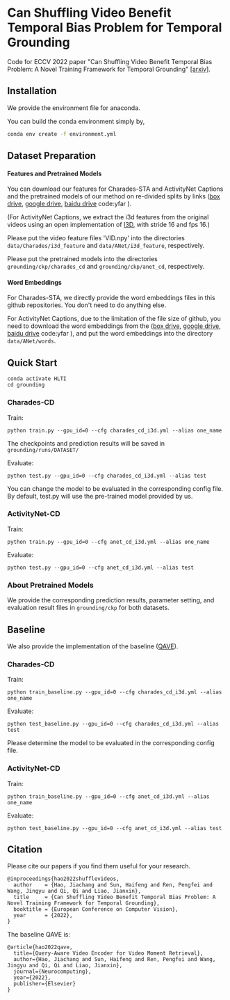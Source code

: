 # Can Shuffling Video Benefit Temporal Bias Problem for Temporal Grounding

Code for ECCV 2022 paper "Can Shuffling Video Benefit Temporal Bias Problem: A Novel Training Framework for Temporal Grounding" [[arxiv]](https://arxiv.org/abs/2207.14698).


## Installation
We provide the environment file for anaconda.

You can build the conda environment simply by,
```bash
conda env create -f environment.yml
```

## Dataset Preparation
#### Features and Pretrained Models
You can download our features for Charades-STA and ActivityNet Captions and the pretrained models of our method 
on re-divided splits by links ([box drive](https://app.box.com/s/nruly3nocdzid9atm78n12i7jbvu8bh4), [google drive](https://drive.google.com/drive/folders/1178Eq26RHdqAgpvEnlWDRZjjgGJSgg-x?usp=share_link), [baidu drive](https://pan.baidu.com/s/1Pyh59bn59nqQl_IHEXuCgg) code:yfar ).

(For ActivityNet Captions, we extract the i3d features from the original videos 
using an open implementation of [I3D](https://github.com/piergiaj/pytorch-i3d), with stride 16 and fps 16.)

Please put the video feature files 'VID.npy' into the directories
`data/Charades/i3d_feature` and `data/ANet/i3d_feature`, respectively.

Please put the pretrained models into the directories `grounding/ckp/charades_cd` and `grounding/ckp/anet_cd`, respectively.
#### Word Embeddings
For Charades-STA, we directly provide the word embeddings files in this github repositories. You don't need to do anything else.

For ActivityNet Captions, due to the limitation of the file size of github,
you need to download the word embeddings from the ([box drive](https://app.box.com/s/nruly3nocdzid9atm78n12i7jbvu8bh4), [google drive](https://drive.google.com/drive/folders/1178Eq26RHdqAgpvEnlWDRZjjgGJSgg-x?usp=share_link), [baidu drive](https://pan.baidu.com/s/1Pyh59bn59nqQl_IHEXuCgg) code:yfar ), 
and put the word embeddings into the directory `data/ANet/words`.


## Quick Start
```
conda activate HLTI
cd grounding
```


### Charades-CD

Train:
```
python train.py --gpu_id=0 --cfg charades_cd_i3d.yml --alias one_name
```
The checkpoints and prediction results will be saved in `grounding/runs/DATASET/`

Evaluate:
```
python test.py --gpu_id=0 --cfg charades_cd_i3d.yml --alias test
```

You can change the model to be evaluated in the corresponding config file. By default, test.py will use the pre-trained model provided by us.

### ActivityNet-CD

Train:
```
python train.py --gpu_id=0 --cfg anet_cd_i3d.yml --alias one_name
```
Evaluate:
```
python test.py --gpu_id=0 --cfg anet_cd_i3d.yml --alias test
```

### About Pretrained Models

We provide the corresponding prediction results, parameter setting, and evaluation result files
in `grounding/ckp` for both datasets.

## Baseline

We also provide the implementation of the baseline ([QAVE](https://dl.acm.org/doi/abs/10.1016/j.neucom.2022.01.085)).

### Charades-CD

Train:
```
python train_baseline.py --gpu_id=0 --cfg charades_cd_i3d.yml --alias one_name
```
Evaluate:
```
python test_baseline.py --gpu_id=0 --cfg charades_cd_i3d.yml --alias test
```

Please determine the model to be evaluated in the corresponding config file.

### ActivityNet-CD

Train:
```
python train_baseline.py --gpu_id=0 --cfg anet_cd_i3d.yml --alias one_name
```
Evaluate:
```
python test_baseline.py --gpu_id=0 --cfg anet_cd_i3d.yml --alias test
```

## Citation
Please cite our papers if you find them useful for your research.
```
@inproceedings{hao2022shufflevideos,
  author    = {Hao, Jiachang and Sun, Haifeng and Ren, Pengfei and Wang, Jingyu and Qi, Qi and Liao, Jianxin},
  title     = {Can Shuffling Video Benefit Temporal Bias Problem: A Novel Training Framework for Temporal Grounding},
  booktitle = {European Conference on Computer Vision},
  year      = {2022},
}
```
The baseline QAVE is: 
```
@article{hao2022qave,
  title={Query-Aware Video Encoder for Video Moment Retrieval},
  author={Hao, Jiachang and Sun, Haifeng and Ren, Pengfei and Wang, Jingyu and Qi, Qi and Liao, Jianxin},
  journal={Neurocomputing},
  year={2022},
  publisher={Elsevier}
}
```
